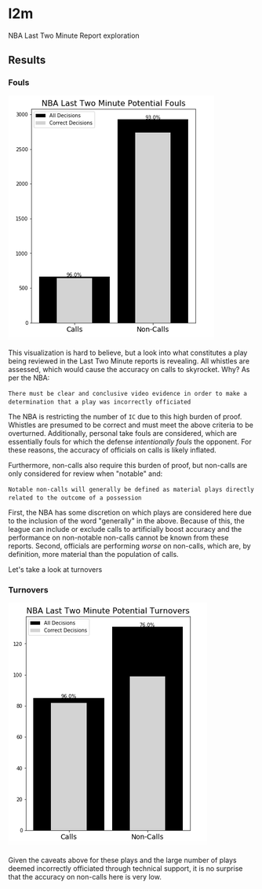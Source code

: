 # l2m
NBA Last Two Minute Report exploration

## Results

### Fouls

![](images/foul.png)

This visualization is hard to believe, but a look into what constitutes a play being reviewed in the Last Two Minute reports is revealing. All whistles are assessed, which would cause the accuracy on calls to skyrocket. Why? As per the NBA:

`There must be clear and conclusive video evidence in order to make a determination that a play was incorrectly officiated`

The NBA is restricting the number of `IC` due to this high burden of proof. Whistles are presumed to be correct and must meet the above criteria to be overturned. Additionally, personal take fouls are considered, which are essentially fouls for which the defense _intentionally fouls_ the opponent. For these reasons, the accuracy of officials on calls is likely inflated.

Furthermore, non-calls also require this burden of proof, but non-calls are only considered for review when "notable" and:

`Notable non-calls will generally be defined as material plays directly related to the outcome of a possession`

First, the NBA has some discretion on which plays are considered here due to the inclusion of the word "generally" in the above. Because of this, the league can include or exclude calls to artificially boost accuracy and the performance on non-notable non-calls cannot be known from these reports. Second, officials are performing _worse_ on non-calls, which are, by definition, more material than the population of calls.

Let's take a look at turnovers

### Turnovers

![](images/to.png)

Given the caveats above for these plays and the large number of plays deemed incorrectly officiated through technical support, it is no surprise that the accuracy on non-calls here is very low.
